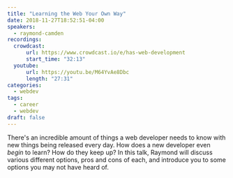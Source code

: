 ```yaml
---
title: "Learning the Web Your Own Way"
date: 2018-11-27T18:52:51-04:00
speakers:
  - raymond-camden
recordings:
  crowdcast:
      url: https://www.crowdcast.io/e/has-web-development
      start_time: "32:13"
  youtube:
      url: https://youtu.be/M64YvAe8Dbc
      length: "27:31"
categories:
  - webdev
tags:
  - career
  - webdev
draft: false
---
```


There's an incredible amount of things a web developer needs to know with new things being released every day. How does a new developer even *begin* to learn? How do they keep up? In this talk, Raymond
will discuss various different options, pros and cons of each, and introduce you to some options you may not have heard of.
